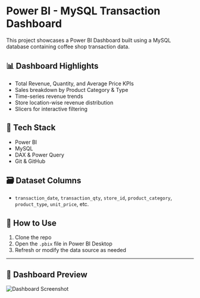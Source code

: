 # Power BI - MySQL Transaction Dashboard

This project showcases a Power BI Dashboard built using a MySQL database containing coffee shop transaction data.

## 📊 Dashboard Highlights
- Total Revenue, Quantity, and Average Price KPIs
- Sales breakdown by Product Category & Type
- Time-series revenue trends
- Store location-wise revenue distribution
- Slicers for interactive filtering

## 🧩 Tech Stack
- Power BI
- MySQL
- DAX & Power Query
- Git & GitHub

## 🗃️ Dataset Columns
- `transaction_date`, `transaction_qty`, `store_id`, `product_category`, `product_type`, `unit_price`, etc.

## 🚀 How to Use
1. Clone the repo
2. Open the `.pbix` file in Power BI Desktop
3. Refresh or modify the data source as needed

---
## 📸 Dashboard Preview

![Dashboard Screenshot](dashboard_screenshot.png)
